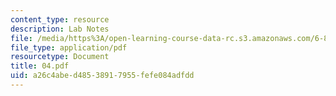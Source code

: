 ```yaml
---
content_type: resource
description: Lab Notes
file: /media/https%3A/open-learning-course-data-rc.s3.amazonaws.com/6-821-programming-languages-fall-2002/a26c4abed48538917955fefe084adfdd_04.pdf
file_type: application/pdf
resourcetype: Document
title: 04.pdf
uid: a26c4abe-d485-3891-7955-fefe084adfdd
---
```


